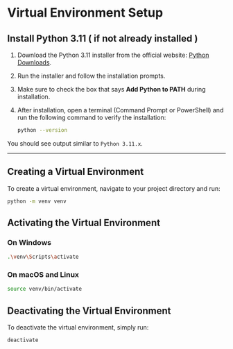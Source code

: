 # Virtual Environment Setup

## Install Python 3.11 ( if not already installed )

1. Download the Python 3.11 installer from the official website: [Python Downloads](https://www.python.org/downloads/).
2. Run the installer and follow the installation prompts.
3. Make sure to check the box that says **Add Python to PATH** during installation. 
4. After installation, open a terminal (Command Prompt or PowerShell) and run the following command to verify the installation:

   ```bash
   python --version
   ```

You should see output similar to `Python 3.11.x`.

---

## Creating a Virtual Environment

To create a virtual environment, navigate to your project directory and run:

```bash
python -m venv venv
```

## Activating the Virtual Environment

### On Windows

```bash
.\venv\Scripts\activate
```

### On macOS and Linux

```bash
source venv/bin/activate
```

## Deactivating the Virtual Environment

To deactivate the virtual environment, simply run:

```bash
deactivate
```
